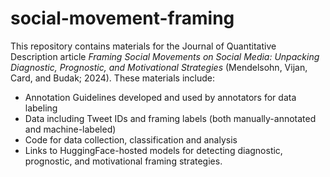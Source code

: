 # social-movement-framing
This repository contains materials for the Journal of Quantitative Description article _Framing Social Movements on Social Media: Unpacking Diagnostic, Prognostic, and Motivational Strategies_ (Mendelsohn, Vijan, Card, and Budak; 2024). These materials include:
* Annotation Guidelines developed and used by annotators for data labeling
* Data including Tweet IDs and framing labels (both manually-annotated and machine-labeled) 
* Code for data collection, classification and analysis
* Links to HuggingFace-hosted models for detecting diagnostic, prognostic, and motivational framing strategies. 
